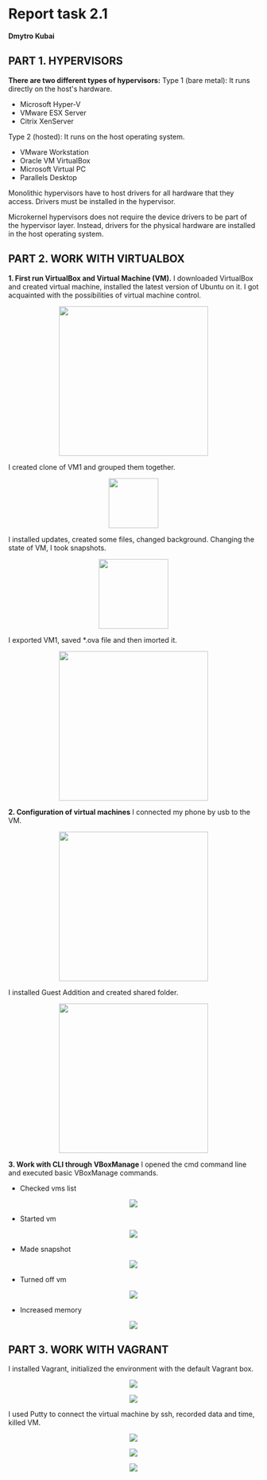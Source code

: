 # Report task 2.1
**Dmytro Kubai**
## PART 1. HYPERVISORS ##
**There are two different types of hypervisors:**
Type 1 (bare metal): It runs directly on the host's hardware.
- Microsoft Hyper-V
- VMware ESX Server 
- Citrix XenServer

Type 2 (hosted): It runs on the host operating system.
- VMware Workstation
- Oracle VM VirtualBox
- Microsoft Virtual PC
- Parallels Desktop

Monolithic hypervisors have to host drivers for all hardware that they access. Drivers must be installed in the hypervisor. 

Microkernel hypervisors does not require the device drivers to be part of the hypervisor layer. Instead, drivers for the physical hardware are installed in the host operating system.

## PART 2. WORK WITH VIRTUALBOX ##
**1. First run VirtualBox and Virtual Machine (VM).** 
I downloaded VirtualBox and created virtual machine, installed the latest version of Ubuntu on it. I got acquainted with the possibilities of virtual machine control.
<p align="center"> <img src="screenshots/1.png" height = "300"></p>
I created clone of VM1 and grouped them together.
<p align="center"> <img src="screenshots/2.png" height = "100"></p>
I installed updates, created some files, changed background. Changing the state of VM, I took snapshots.
<p align="center"> <img src="screenshots/3.png" height = "140"></p>
I exported VM1, saved *.ova file and then imorted it.
<p align="center"> <img src="screenshots/4.png" height = "300"></p>

**2. Configuration of virtual machines** 
I connected my phone by usb to the VM.
<p align="center"> <img src="screenshots/5.png" height = "300"></p>
I installed Guest Addition and created shared folder.
<p align="center"> <img src="screenshots/6.png" height = "300"></p>

**3. Work with CLI through VBoxManage**
I opened the cmd command line and executed basic VBoxManage commands.
- Checked vms list
<p align="center"> <img src="screenshots/7.png"></p>

- Started vm
<p align="center"> <img src="screenshots/8.png"></p>

- Made snapshot
<p align="center"> <img src="screenshots/9.png" ></p>

- Turned off vm
<p align="center"> <img src="screenshots/10.png" ></p>

- Increased memory
 <p align="center"> <img src="screenshots/11.png" ></p>

## PART 3. WORK WITH VAGRANT ##
I installed Vagrant, initialized the environment with the default Vagrant box.
 <p align="center"> <img src="screenshots/12.png" ></p>
<p align="center"> <img src="screenshots/13.png" ></p>

I used Putty to connect the virtual machine by ssh, recorded data and time, killed VM.
<p align="center"> <img src="screenshots/14.png" ></p>

<p align="center"> <img src="screenshots/15.png" ></p>

<p align="center"> <img src="screenshots/16.png" ></p>